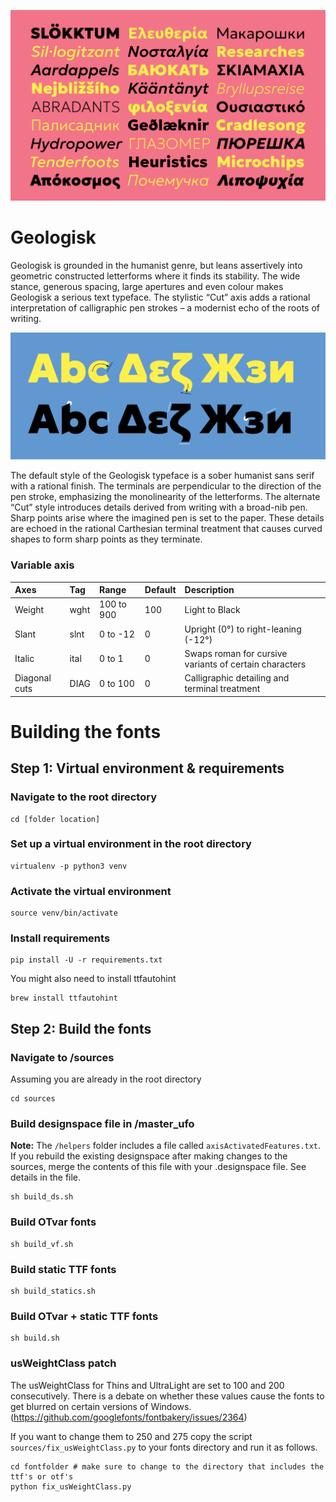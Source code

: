 ![Geologisk type specimen](home.png)

# Geologisk 

Geologisk is grounded in the humanist genre, but leans assertively into geometric constructed letterforms where it finds its stability. The wide stance, generous spacing, large apertures and even colour makes Geologisk a serious text typeface. The stylistic “Cut” axis adds a rational interpretation of calligraphic pen strokes – a modernist echo of the roots of writing. 

![Geologisk type specimen](home2.png)

The default style of the Geologisk typeface is a sober humanist sans serif with a rational finish. The terminals are perpendicular to the direction of the pen stroke, emphasizing the monolinearity of the letterforms. The alternate “Cut” style introduces details derived from writing with a broad-nib pen. Sharp points arise where the imagined pen is set to the paper. These details are echoed in the rational Carthesian terminal treatment that causes curved shapes to form sharp points as they terminate. 



### Variable axis

| Axes          | Tag  | Range      | Default  | Description                                            |
| :------------ | :--- | :--------- | :------- | :----------------------------------------------------- | 
| Weight        | wght | 100 to 900 | 100      | Light to Black                                         |
| Slant         | slnt | 0 to -12   | 0        | Upright (0°) to right-leaning (-12°)                   |
| Italic        | ital | 0 to 1     | 0        | Swaps roman for cursive variants of certain characters |
| Diagonal cuts | DIAG | 0 to 100   | 0        | Calligraphic detailing and terminal treatment          |





# Building the fonts

## Step 1: Virtual environment & requirements

### Navigate to the root directory
```
cd [folder location]
```

### Set up a virtual environment in the root directory

```
virtualenv -p python3 venv
```

### Activate the virtual environment

```
source venv/bin/activate
```

### Install requirements

```
pip install -U -r requirements.txt
```

You might also need to install ttfautohint

```
brew install ttfautohint
```



## Step 2: Build the fonts


### Navigate to /sources
Assuming you are already in the root directory

```
cd sources
```

### Build designspace file in /master_ufo
**Note:** The `/helpers` folder includes a file called `axisActivatedFeatures.txt`. If you rebuild the existing designspace after making changes to the sources, merge the contents of this file with your .designspace file. See details in the file.

```
sh build_ds.sh
```

### Build OTvar fonts

```
sh build_vf.sh
```

### Build static TTF fonts

```
sh build_statics.sh
```

### Build OTvar + static TTF fonts

```
sh build.sh
```  

### usWeightClass patch

The usWeightClass for Thins and UltraLight are set to 100 and 200 consecutively. There is a debate on whether these values cause the fonts to get blurred on certain versions of Windows. (https://github.com/googlefonts/fontbakery/issues/2364) 

If you want to change them to 250 and 275 copy the script `sources/fix_usWeightClass.py` to your fonts directory and run it as follows.

```
cd fontfolder # make sure to change to the directory that includes the ttf's or otf's
python fix_usWeightClass.py
```
